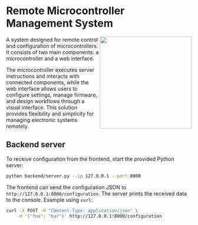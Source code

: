 # Remote Microcontroller Management System
<img src="https://github.com/user-attachments/assets/8d5e995b-b206-477a-bcdd-f1b7938c5cc6" width="250px" align="right">

A system designed for remote control and configuration of microcontrollers. It consists of two main components: a microcontroller and a web interface. 

The microcontroller executes server instructions and interacts with connected components, while the web interface allows users to configure settings, manage firmware, and design workflows through a visual interface. This solution provides flexibility and simplicity for managing electronic systems remotely.

## Backend server

To receive configuration from the frontend, start the provided Python server:

```bash
python backend/server.py --ip 127.0.0.1 --port 8000
```

The frontend can send the configuration JSON to `http://127.0.0.1:8000/configuration`.
The server prints the received data to the console. Example using `curl`:

```bash
curl -X POST -H "Content-Type: application/json" \
    -d '{"foo": "bar"}' http://127.0.0.1:8000/configuration
```


